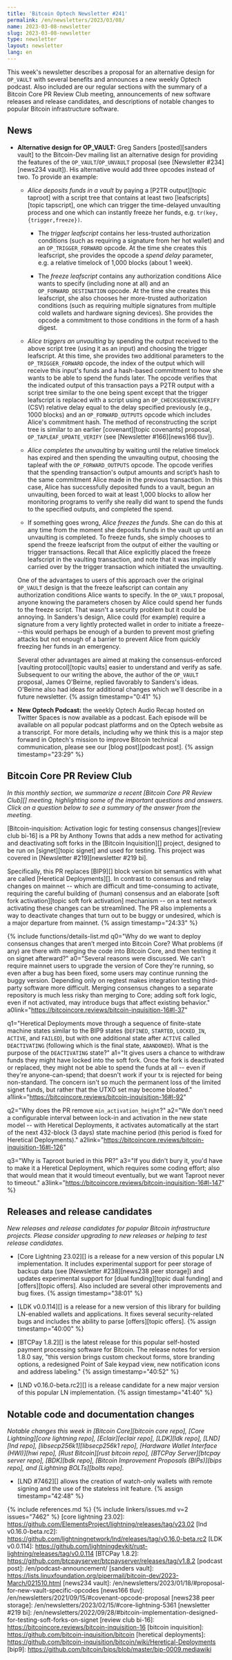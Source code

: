 ```yaml
---
title: 'Bitcoin Optech Newsletter #241'
permalink: /en/newsletters/2023/03/08/
name: 2023-03-08-newsletter
slug: 2023-03-08-newsletter
type: newsletter
layout: newsletter
lang: en
---
```

This week's newsletter describes a proposal for an alternative design
for `OP_VAULT` with several benefits and announces a new weekly Optech
podcast.  Also included are our regular sections with the summary of a
Bitcoin Core PR Review Club meeting, announcements of new software
releases and release candidates, and descriptions of notable changes to
popular Bitcoin infrastructure software.

## News

- **Alternative design for OP_VAULT:** Greg Sanders [posted][sanders
  vault] to the Bitcoin-Dev mailing list an alternative design for
  providing the features of the `OP_VAULT`/`OP_UNVAULT` proposal (see
  [Newsletter #234][news234 vault]).  His alternative would add three
  opcodes instead of two.  To provide an example:

  - *Alice deposits funds in a vault* by paying a [P2TR output][topic
    taproot] with a script tree that contains at least two [leafscripts][topic
    tapscript], one which can trigger the time-delayed unvaulting
    process and one which can instantly freeze her funds, e.g.
    `tr(key,{trigger,freeze})`.

    - The *trigger leafscript* contains her less-trusted authorization
      conditions (such as requiring a signature from her hot wallet)
      and an `OP_TRIGGER_FORWARD` opcode.  At the time she creates
      this leafscript, she provides the opcode a *spend delay*
      parameter, e.g. a relative timelock of 1,000 blocks (about 1
      week).

    - The *freeze leafscript* contains any authorization conditions
      Alice wants to specify (including none at all) and
      an `OP_FORWARD_DESTINATION` opcode.  At the time she creates
      this leafscript, she also chooses her more-trusted authorization
      conditions (such as requiring multiple signatures from multiple
      cold wallets and hardware signing devices).  She provides the
      opcode a commitment to those conditions in the form of a hash
      digest.

  - *Alice triggers an unvaulting* by spending the output received to
    the above script tree (using it as an input) and choosing the
    trigger leafscript.  At this time, she provides two additional
    parameters to the `OP_TRIGGER_FORWARD` opcode, the index of the
    output which will receive this input's funds and a hash-based
    commitment to how she wants to be able to spend the funds later.
    The opcode verifies that the indicated output of this transaction
    pays a P2TR output with a script tree similar to the one being spent except that the
    trigger leafscript is replaced with a script using an
    `OP_CHECKSEQUENCEVERIFY` (CSV) relative delay equal to the delay
    specified previously (e.g., 1000 blocks) and an
    `OP_FORWARD_OUTPUTS` opcode which includes Alice's commitment
    hash.  The method of reconstructing the script tree is similar to
    an earlier [covenant][topic covenants] proposal,
    `OP_TAPLEAF_UPDATE_VERIFY` (see [Newsletter #166][news166 tluv]).

  - *Alice completes the unvaulting* by waiting until the relative
    timelock has expired and then spending the unvaulting output,
    choosing the tapleaf with the `OP_FORWARD_OUTPUTS` opcode.  The
    opcode verifies that the spending transaction's output amounts and
    script’s hash to the same commitment Alice made in the previous
    transaction.  In this case, Alice has successfully deposited funds
    to a vault, begun an unvaulting, been forced to wait at least
    1,000 blocks to allow her monitoring programs to verify she really
    did want to spend the funds to the specified outputs, and
    completed the spend.

  - If something goes wrong, *Alice freezes the funds*.  She can do
    this at any time from the moment she deposits funds in the vault
    up until an unvaulting is completed.  To freeze funds, she simply
    chooses to spend the freeze leafscript from the output of
    either the vaulting or trigger transactions.  Recall
    that Alice explicitly placed the freeze leafscript in the vaulting
    transaction, and note that it was implicitly carried over by the
    trigger transaction which initiated the unvaulting.

  One of the advantages to users of this approach over the original
  `OP_VAULT` design is that the freeze leafscript can contain any
  authorization conditions Alice wants to specify.  In the `OP_VAULT`
  proposal, anyone knowing the parameters chosen by Alice could spend
  her funds to the freeze script.  That wasn't a security problem but it
  could be annoying.  In Sanders's design, Alice could (for example)
  require a signature from a very lightly protected wallet in order to
  initiate a freeze---this would perhaps be enough of a burden to
  prevent most griefing attacks but not enough of a barrier to prevent
  Alice from quickly freezing her funds in an emergency.

  Several other advantages are aimed at making the consensus-enforced
  [vaulting protocol][topic vaults] easier to understand and verify as
  safe.  Subsequent to our writing the above, the author of the
  `OP_VAULT` proposal, James O'Beirne, replied favorably to Sanders's
  ideas.  O'Beirne also had ideas for additional changes which we'll
  describe in a future newsletter. {% assign timestamp="0:41" %}

- **New Optech Podcast:** the weekly Optech Audio Recap hosted on
  Twitter Spaces is now available as a podcast.  Each episode will be
  available on all popular podcast platforms and on the Optech website
  as a transcript.  For more details, including why we think this is a
  major step forward in Optech's mission to improve Bitcoin technical
  communication, please see our [blog post][podcast post]. {% assign timestamp="23:29" %}

## Bitcoin Core PR Review Club

*In this monthly section, we summarize a recent [Bitcoin Core PR Review Club][]
meeting, highlighting some of the important questions and answers.  Click on a
question below to see a summary of the answer from the meeting.*

[Bitcoin-inquisition: Activation logic for testing consensus changes][review club bi-16]
is a PR by Anthony Towns that adds a new method for activating and deactivating
soft forks in the [Bitcoin Inquisition][] project, designed to be run on [signet][topic signet]
and used for testing.
This project was covered in [Newsletter #219][newsletter #219 bi].

Specifically, this PR replaces [BIP9][] block version bit semantics with what
are called [Heretical Deployments][].
In contrast to consensus and relay changes on mainnet -- which are difficult
and time-consuming to activate, requiring the careful building of (human)
consensus and an elaborate [soft fork activation][topic soft fork activation]
mechanism -- on a test network activating these changes can be streamlined.
The PR also implements a way to deactivate changes that turn out to be buggy
or undesired, which is a major departure from mainnet. {% assign timestamp="24:33" %}

{% include functions/details-list.md
  q0="Why do we want to deploy consensus changes that aren’t merged
      into Bitcoin Core? What problems (if any) are there with merging the
      code into Bitcoin Core, and then testing it on signet afterward?"
  a0="Several reasons were discussed. We can't require mainnet users to upgrade
      the version of Core they're
      running, so even after a bug has been fixed, some users may continue
      running the buggy version. Depending only on regtest makes
      integration testing third-party software more difficult.
      Merging consensus changes to a separate repository is much less risky than merging to Core;
      adding soft fork logic, even if not activated, may introduce bugs that affect existing behavior."
  a0link="https://bitcoincore.reviews/bitcoin-inquisition-16#l-37"

  q1="Heretical Deployments move through a sequence of finite-state
      machine states similar to the BIP9 states
      (`DEFINED`, `STARTED`, `LOCKED_IN`, `ACTIVE`, and `FAILED`),
      but with one additional state after `ACTIVE` called `DEACTIVATING`
      (following which is the final state, `ABANDONED`).
      What is the purpose of the `DEACTIVATING` state?"
  a1="It gives users a chance to withdraw funds they might have locked
      into the soft fork. Once the fork is deactivated or replaced, they
      might not be able to spend the funds at all -- even if they're
      anyone-can-spend; that doesn't work if your tx is rejected for
      being non-standard.
      The concern isn't so much the permanent
      loss of the limited signet funds, but rather that the UTXO set
      may become bloated."
  a1link="https://bitcoincore.reviews/bitcoin-inquisition-16#l-92"

  q2="Why does the PR remove `min_activation_height`?"
  a2="We don't need a configurable interval between lock-in and activation
      in the new state model -- with Heretical Deployments, it activates
      automatically at the start of the next 432-block (3 days) state
      machine period (this period is fixed for Heretical Deployments)."
  a2link="https://bitcoincore.reviews/bitcoin-inquisition-16#l-126"

  q3="Why is Taproot buried in this PR?"
  a3="If you didn't bury it, you'd have to make it a Heretical Deployment,
      which requires some coding effort; also that would mean that it
      would timeout eventually, but we want Taproot never to timeout."
  a3link="https://bitcoincore.reviews/bitcoin-inquisition-16#l-147"
%}

## Releases and release candidates

*New releases and release candidates for popular Bitcoin infrastructure
projects.  Please consider upgrading to new releases or helping to test
release candidates.*

- [Core Lightning 23.02][] is a release for a new
  version of this popular LN implementation.  It includes experimental
  support for peer storage of backup data (see [Newsletter
  #238][news238 peer storage]) and updates experimental support for [dual
  funding][topic dual funding] and [offers][topic offers].  Also
  included are several other improvements and bug fixes. {% assign timestamp="38:01" %}

- [LDK v0.0.114][] is a release for a new version of this library for
  building LN-enabled wallets and applications.  It fixes several
  security-related bugs and includes the ability to parse [offers][topic
  offers]. {% assign timestamp="40:00" %}

- [BTCPay 1.8.2][] is the latest release for this popular self-hosted
  payment processing software for Bitcoin.  The release notes for
  version 1.8.0 say, "this version brings custom checkout forms, store
  branding options, a redesigned Point of Sale keypad view, new
  notification icons and address labeling." {% assign timestamp="40:52" %}

- [LND v0.16.0-beta.rc2][] is a release candidate for a new major
  version of this popular LN implementation. {% assign timestamp="41:40" %}

## Notable code and documentation changes

*Notable changes this week in [Bitcoin Core][bitcoin core repo], [Core
Lightning][core lightning repo], [Eclair][eclair repo], [LDK][ldk repo],
[LND][lnd repo], [libsecp256k1][libsecp256k1 repo], [Hardware Wallet
Interface (HWI)][hwi repo], [Rust Bitcoin][rust bitcoin repo], [BTCPay
Server][btcpay server repo], [BDK][bdk repo], [Bitcoin Improvement
Proposals (BIPs)][bips repo], and [Lightning BOLTs][bolts repo].*

- [LND #7462][] allows the creation of watch-only wallets with remote
  signing and the use of the stateless init feature. {% assign timestamp="42:48" %}

{% include references.md %}
{% include linkers/issues.md v=2 issues="7462" %}
[core lightning 23.02]: https://github.com/ElementsProject/lightning/releases/tag/v23.02
[lnd v0.16.0-beta.rc2]: https://github.com/lightningnetwork/lnd/releases/tag/v0.16.0-beta.rc2
[LDK v0.0.114]: https://github.com/lightningdevkit/rust-lightning/releases/tag/v0.0.114
[BTCPay 1.8.2]: https://github.com/btcpayserver/btcpayserver/releases/tag/v1.8.2
[podcast post]: /en/podcast-announcement/
[sanders vault]: https://lists.linuxfoundation.org/pipermail/bitcoin-dev/2023-March/021510.html
[news234 vault]: /en/newsletters/2023/01/18/#proposal-for-new-vault-specific-opcodes
[news166 tluv]: /en/newsletters/2021/09/15/#covenant-opcode-proposal
[news238 peer storage]: /en/newsletters/2023/02/15/#core-lightning-5361
[newsletter #219 bi]: /en/newsletters/2022/09/28/#bitcoin-implementation-designed-for-testing-soft-forks-on-signet
[review club bi-16]: https://bitcoincore.reviews/bitcoin-inquisition-16
[bitcoin inquisition]: https://github.com/bitcoin-inquisition/bitcoin
[heretical deployments]: https://github.com/bitcoin-inquisition/bitcoin/wiki/Heretical-Deployments
[bip9]: https://github.com/bitcoin/bips/blob/master/bip-0009.mediawiki
